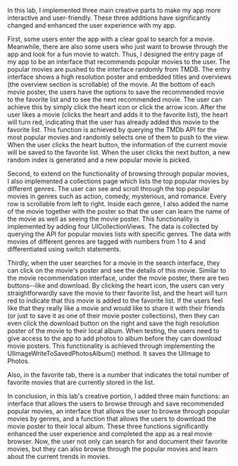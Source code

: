 In this lab, I implemented three main creative parts to make my app more interactive and user-friendly. These three additions have significantly changed and enhanced the user experience with my app.

First, some users enter the app with a clear goal to search for a movie. Meanwhile, there are also some users who just want to browse through the app and look for a fun movie to watch. Thus, I designed the entry page of my app to be an interface that recommends popular movies to the user. The popular movies are pushed to the interface randomly from TMDB. The entry interface shows a high resolution poster and embedded titles and overviews (the overview section is scrollable) of the movie. At the bottom of each movie poster, the users have the options to save the recommended movie to the favorite list and to see the next recommended movie. The user can achieve this by simply click the heart icon or click the arrow icon. After the user likes a movie (clicks the heart and adds it to the favorite list), the heart will turn red, indicating that the user has already added this movie to the favorite list. This function is achieved by querying the TMDb API for the most popular movies and randomly selects one of them to push to the view. When the user clicks the heart button, the information of the current movie will be saved to the favorite list. When the user clicks the next button, a new random index is generated and a new popular movie is picked. 

Second, to extend on the functionality of browsing through popular movies, I also implemented a collections page which lists the top popular movies by different genres. The user can see and scroll through the top popular movies in genres such as action, comedy, mysterious, and romance. Every row is scrollable from left to right. Inside each genre, I also added the name of the movie together with the poster so that the user can learn the name of the movie as well as seeing the movie poster. This functionality is implemented by adding four UICollectionViews. The data is collected by querying the API for popular movies lists with specific genres. The data with movies of different genres are tagged with numbers from 1 to 4 and differentiated using switch statements.

Thirdly, when the user searches for a movie in the search interface, they can click on the movie's poster and see the details of this movie. Similar to the movie recommendation interface, under the movie poster, there are two buttons--like and download. By clicking the heart icon, the users can very straightforwardly save the movie to their favorite list, and the heart will turn red to indicate that this movie is added to the favorite list. If the users feel like that they really like a movie and would like to share it with their friends (or just to save it as one of their movie poster collections), then they can even click the download button on the right and save the high resolution poster of the movie to their local album. When testing, the users need to give access to the app to add photos to album before they can download movie posters. This functionality is achieved through implementing the UIImageWriteToSavedPhotosAlbum() method. It saves the UIImage to Photos.  

Also, in the favorite tab, there is a number that indicates the total number of favorite movies that are currently stored in the list.

In conclusion, in this lab's creative portion, I added three main functions: an interface that allows the users to browse through and save recommended popular movies, an interface that allows the user to browse through popular movies by genres, and a function that allows the users to download the movie poster to their local album. These three functions significantly enhanced the user experience and completed the app as a real movie browser. Now, the user not only can search for and document their favorite movies, but they can also browse through the popular movies and learn about the current trends in movies. 

